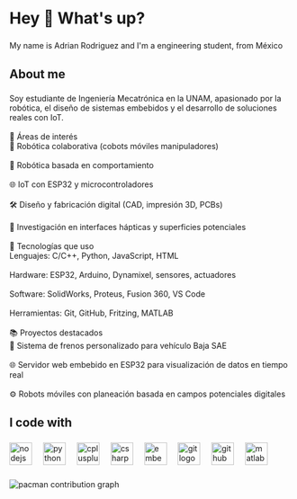 <h1 align="left">Hey 👋 What's up?</h1>

###

<p align="left">My name is Adrian Rodriguez and I'm a engineering student, from México</p>

###

<h2 align="left">About me</h2>

###

<p align="left">Soy estudiante de Ingeniería Mecatrónica en la UNAM, apasionado por la robótica, el diseño de sistemas embebidos y el desarrollo de soluciones reales con IoT.<br><br>🚀 Áreas de interés<br>🤖 Robótica colaborativa (cobots móviles manipuladores)<br><br>🧠 Robótica basada en comportamiento<br><br>🌐 IoT con ESP32 y microcontroladores<br><br>🛠️ Diseño y fabricación digital (CAD, impresión 3D, PCBs)<br><br>🧪 Investigación en interfaces hápticas y superficies potenciales<br><br>🧰 Tecnologías que uso<br>Lenguajes: C/C++, Python, JavaScript, HTML<br><br>Hardware: ESP32, Arduino, Dynamixel, sensores, actuadores<br><br>Software: SolidWorks, Proteus, Fusion 360,  VS Code<br><br>Herramientas: Git, GitHub, Fritzing,  MATLAB<br><br>📚 Proyectos destacados<br>🔩 Sistema de frenos personalizado para vehículo Baja SAE<br><br>🌐 Servidor web embebido en ESP32 para visualización de datos en tiempo real<br><br>⚙️ Robots móviles con planeación basada en campos potenciales digitales</p>

###

<h2 align="left">I code with</h2>

###

<div align="left">
  <img src="https://cdn.jsdelivr.net/gh/devicons/devicon/icons/nodejs/nodejs-original.svg" height="40" alt="nodejs logo"  />
  <img width="12" />
  <img src="https://cdn.jsdelivr.net/gh/devicons/devicon/icons/python/python-original.svg" height="40" alt="python logo"  />
  <img width="12" />
  <img src="https://cdn.jsdelivr.net/gh/devicons/devicon/icons/cplusplus/cplusplus-original.svg" height="40" alt="cplusplus logo"  />
  <img width="12" />
  <img src="https://cdn.jsdelivr.net/gh/devicons/devicon/icons/csharp/csharp-original.svg" height="40" alt="csharp logo"  />
  <img width="12" />
  <img src="https://cdn.jsdelivr.net/gh/devicons/devicon/icons/embeddedc/embeddedc-original.svg" height="40" alt="embeddedc logo"  />
  <img width="12" />
  <img src="https://cdn.jsdelivr.net/gh/devicons/devicon/icons/git/git-original.svg" height="40" alt="git logo"  />
  <img width="12" />
  <img src="https://cdn.jsdelivr.net/gh/devicons/devicon/icons/github/github-original.svg" height="40" alt="github logo"  />
  <img width="12" />
  <img src="https://cdn.jsdelivr.net/gh/devicons/devicon/icons/matlab/matlab-original.svg" height="40" alt="matlab logo"  />
</div>

###

<picture>
  <source media="(prefers-color-scheme: dark)" srcset="https://raw.githubusercontent.com/AdrianR666/AdrianR666/output/pacman-contribution-graph-dark.svg">
  <source media="(prefers-color-scheme: light)" srcset="https://raw.githubusercontent.com/AdrianR666/AdrianR666/output/pacman-contribution-graph.svg">
  <img alt="pacman contribution graph" src="https://raw.githubusercontent.com/AdrianR666/AdrianR666/output/pacman-contribution-graph.svg">
</picture>

###
